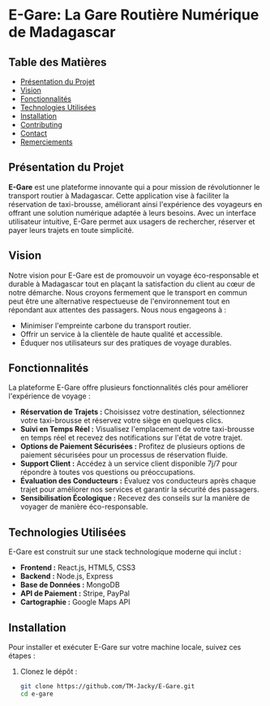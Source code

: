 # E-Gare: La Gare Routière Numérique de Madagascar  

## Table des Matières  

- [Présentation du Projet](#présentation-du-projet)  
- [Vision](#vision)  
- [Fonctionnalités](#fonctionnalités)  
- [Technologies Utilisées](#technologies-utilisées)  
- [Installation](#installation)  
- [Contributing](#contribution)  
- [Contact](#contact)  
- [Remerciements](#remerciements)  

## Présentation du Projet  

**E-Gare** est une plateforme innovante qui a pour mission de révolutionner le transport routier à Madagascar. Cette application vise à faciliter la réservation de taxi-brousse, améliorant ainsi l'expérience des voyageurs en offrant une solution numérique adaptée à leurs besoins. Avec un interface utilisateur intuitive, E-Gare permet aux usagers de rechercher, réserver et payer leurs trajets en toute simplicité.  

## Vision  

Notre vision pour E-Gare est de promouvoir un voyage éco-responsable et durable à Madagascar tout en plaçant la satisfaction du client au cœur de notre démarche. Nous croyons fermement que le transport en commun peut être une alternative respectueuse de l'environnement tout en répondant aux attentes des passagers. Nous nous engageons à :  

- Minimiser l'empreinte carbone du transport routier.  
- Offrir un service à la clientèle de haute qualité et accessible.  
- Éduquer nos utilisateurs sur des pratiques de voyage durables.  

## Fonctionnalités  

La plateforme E-Gare offre plusieurs fonctionnalités clés pour améliorer l'expérience de voyage :  

- **Réservation de Trajets :** Choisissez votre destination, sélectionnez votre taxi-brousse et réservez votre siège en quelques clics.  
- **Suivi en Temps Réel :** Visualisez l'emplacement de votre taxi-brousse en temps réel et recevez des notifications sur l'état de votre trajet.  
- **Options de Paiement Sécurisées :** Profitez de plusieurs options de paiement sécurisées pour un processus de réservation fluide.  
- **Support Client :** Accédez à un service client disponible 7j/7 pour répondre à toutes vos questions ou préoccupations.  
- **Évaluation des Conducteurs :** Évaluez vos conducteurs après chaque trajet pour améliorer nos services et garantir la sécurité des passagers.  
- **Sensibilisation Écologique :** Recevez des conseils sur la manière de voyager de manière éco-responsable.  

## Technologies Utilisées  

E-Gare est construit sur une stack technologique moderne qui inclut :  

- **Frontend :** React.js, HTML5, CSS3  
- **Backend :** Node.js, Express  
- **Base de Données :** MongoDB  
- **API de Paiement :** Stripe, PayPal  
- **Cartographie :** Google Maps API  

## Installation  

Pour installer et exécuter E-Gare sur votre machine locale, suivez ces étapes :  

1. Clonez le dépôt :  
   ```bash  
   git clone https://github.com/TM-Jacky/E-Gare.git  
   cd e-gare  
